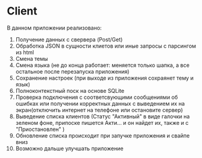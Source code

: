 # Client
В данном приложении реализовано:
1) Получение данных с свервера (Post/Get)
2) Обработка JSON в сущности клиетов или иные запросы с парсингом из html
3) Смена темы 
4) Смена языка (не до конца работает: меняется только шапка, а все остальное после перезапуска приложения)
5) Сохранение настроек (при выходе из приложения сохраянет тему и язык)
6) Полноконтекстный поск на основе SQLite
7) Проверка подключения с соответсвующими сообщениями об ошибках или 
получении корректных данных с выведением их на экран(отключить интернет на телефоне или остановите сервер)
8) Выведение списка клиентов (Статус "Активный" в виде галочки на зеленом фоне, припоске пишется Акти... и он найдет их, также и с "Приостановлен" )
9) Обновление списка происходит при запучке приложения и свайпе вниз
10) Возможно дальше улучшать приложение
